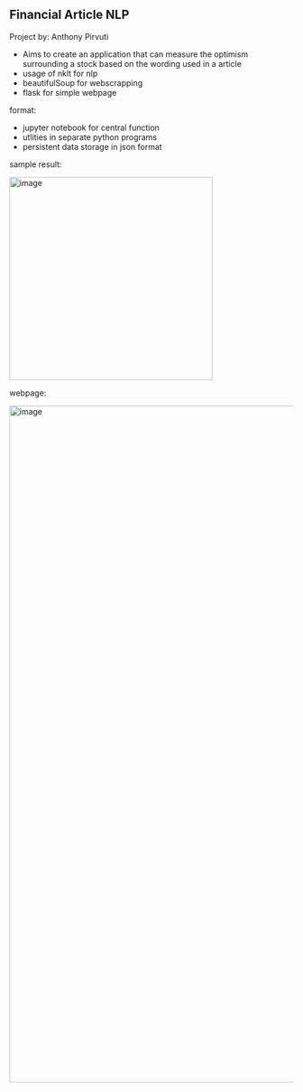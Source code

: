 ## Financial Article NLP

Project by: Anthony Pirvuti

- Aims to create an application that can measure the optimism surrounding a stock based on the wording used in a article
- usage of nklt for nlp
- beautifulSoup for webscrapping
- flask for simple webpage

format:
- jupyter notebook for central function
- utlities in separate python programs
- persistent data storage in json format



sample result:

<img width="360" alt="image" src="https://github.com/Anthony3301/stock-nlp/assets/55203981/5320fbb8-cabe-44c9-a3eb-f5b1cfa27acd">


webpage:

<img width="1199" alt="image" src="https://github.com/Anthony3301/stock-nlp/assets/55203981/6948dcec-c969-43c5-b562-96fe916130ca">

